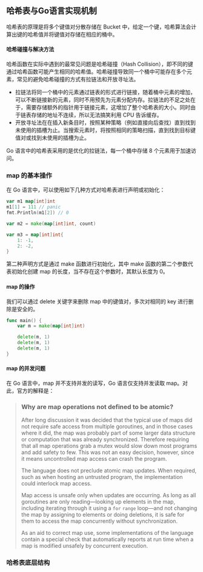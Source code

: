 哈希表与Go语言实现机制
------------------------------------

哈希表的原理是将多个键值对分散存储在 Bucket 中，给定一个键，哈希算法会计算出键的哈希值并将键值对存储在相应的桶中。



#### 哈希碰撞与解决方法

哈希函数在实际中遇到的最常见问题是哈希碰撞（Hash Collision），即不同的键通过哈希函数可能产生相同的哈希值。哈希碰撞导致同一个桶中可能存在多个元素，常见的避免哈希碰撞的方式有拉链法和开放寻址法。

* 拉链法将同一个桶中的元素通过链表的形式进行链接，随着桶中元素的增加，可以不断链接新的元素，同时不用预先为元素分配内存。拉链法的不足之处在于，需要存储额外的指针用于链接元素，这增加了整个哈希表的大小。同时由于链表存储的地址不连续，所以无法搞笑利用 CPU 告诉缓存。
* 开放寻址法在在插入新条目时，按照某种策略（例如直接向后查找）直到找到未使用的插槽为止。当搜索元素时，将按照相同的策略扫描，直到找到目标键值对或找到未使用的插槽为止。

Go 语言中的哈希表采用的是优化的拉链法，每一个桶中存储 8 个元素用于加速访问。



### map 的基本操作

在 Go 语言中，可以使用如下几种方式对哈希表进行声明或初始化：

```go
var m1 map[int]int
m1[1] = 111 // panic
fmt.Println(m1[2]) // 0

var m2 = make(map[int]int, count)

var m3 = map[int]int{
    1: -1,
    2: -2,
}
```

第二种声明方式是通过 make 函数进行初始化，其中 make 函数的第二个参数代表初始化创建 map 的长度，当不存在这个参数时，其默认长度为 0。



#### map 的操作

我们可以通过 delete 关键字来删除 map 中的键值对，多次对相同的 key 进行删除是安全的。

```go
func main() {
	var m = make(map[int]int)

	delete(m, 1)
	delete(m, 1)
	delete(m, 1)
}
```



#### map 的并发问题

在 Go 语言中，map 并不支持并发的读写，Go 语言仅支持并发读取 map。对此，官方的解释是：

>### Why are map operations not defined to be atomic?
>
>After long discussion it was decided that the typical use of maps did not require safe access from multiple goroutines, and in those cases where it did, the map was probably part of some larger data structure or computation that was already synchronized. Therefore requiring that all map operations grab a mutex would slow down most programs and add safety to few. This was not an easy decision, however, since it means uncontrolled map access can crash the program.
>
>The language does not preclude atomic map updates. When required, such as when hosting an untrusted program, the implementation could interlock map access.
>
>Map access is unsafe only when updates are occurring. As long as all goroutines are only reading—looking up elements in the map, including iterating through it using a `for` `range` loop—and not changing the map by assigning to elements or doing deletions, it is safe for them to access the map concurrently without synchronization.
>
>As an aid to correct map use, some implementations of the language contain a special check that automatically reports at run time when a map is modified unsafely by concurrent execution.



### 哈希表底层结构

